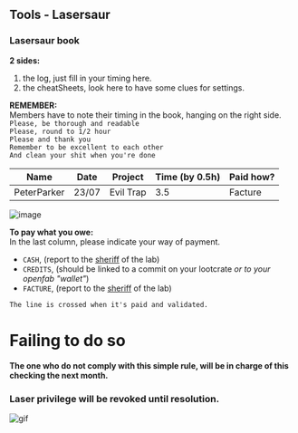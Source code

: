 ## Tools - Lasersaur

### Lasersaur book

**2 sides:**  
1. the log, just fill in your timing here.
2. the cheatSheets, look here to have some clues for settings.

**REMEMBER:**  
Members have to note their timing in the book, hanging on the right side.   
`Please, be thorough and readable`  
`Please, round to 1/2 hour`  
`Please and thank you`  
`Remember to be excellent to each other`  
`And clean your shit when you're done`  

|  Name  	|  Date 	| Project  	| Time (by 0.5h)  	| Paid how? 	|
|:-:	|:-:	|:-:	|---	|---	|
|   PeterParker	| 23/07  	| Evil Trap  	| 3.5  	| Facture  	|

![image](https://user-images.githubusercontent.com/12049360/52264051-09704600-2931-11e9-9ba0-9f27d02f2ed8.png)

**To pay what you owe:**  
In the last column, please indicate your way of payment.
- `CASH`, (report to the [sheriff](https://user-images.githubusercontent.com/12049360/54678038-8aac2280-4b04-11e9-865d-e1aabe221d46.png) of the lab)
- `CREDITS`, (should be linked to a commit on your lootcrate _or to your openfab "wallet"_)
- `FACTURE`, (report to the [sheriff](https://user-images.githubusercontent.com/12049360/54678038-8aac2280-4b04-11e9-865d-e1aabe221d46.png) of the lab)

`The line is crossed when it's paid and validated.`


# Failing to do so

**The one who do not comply with this simple rule, will be in charge of this checking the next month.**  
### Laser privilege will be revoked until resolution.

![gif](https://i.imgur.com/Qd0BkhJ.gif)
